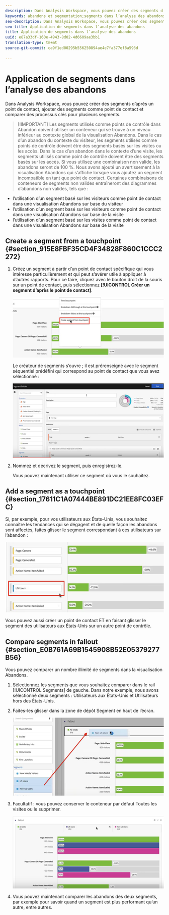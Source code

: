 ```yaml
---
description: Dans Analysis Workspace, vous pouvez créer des segments d’après un point de contact, ajouter des segments comme point de contact et comparer des processus clés pour plusieurs segments.
keywords: abandons et segmentation;segments dans l’analyse des abandons;comparer des segments dans les abandons
seo-description: Dans Analysis Workspace, vous pouvez créer des segments d’après un point de contact, ajouter des segments comme point de contact et comparer des processus clés pour plusieurs segments.
seo-title: Application de segments dans l’analyse des abandons
title: Application de segments dans l’analyse des abandons
uuid: e87a33df-160e-4943-8d02-4d6609ae3bb1
translation-type: tm+mt
source-git-commit: ca9f1ed00295b556250894ae4e7fa377ef8a593d

---
```



# Application de segments dans l’analyse des abandons

Dans Analysis Workspace, vous pouvez créer des segments d’après un point de contact, ajouter des segments comme point de contact et comparer des processus clés pour plusieurs segments.

> [!IMPORTANT] Les segments utilisés comme points de contrôle dans Abandon doivent utiliser un conteneur qui se trouve à un niveau inférieur au contexte global de la visualisation Abandons. Dans le cas d’un abandon du contexte du visiteur, les segments utilisés comme points de contrôle doivent être des segments basés sur les visites ou les accès. Dans le cas d’un abandon dans le contexte d’une visite, les segments utilisés comme point de contrôle doivent être des segments basés sur les accès. Si vous utilisez une combinaison non valide, les abandons seront de 100 %. Nous avons ajouté un avertissement à la visualisation Abandons qui s’affiche lorsque vous ajoutez un segment incompatible en tant que point de contact. Certaines combinaisons de conteneurs de segments non valides entraîneront des diagrammes d’abandons non valides, tels que :

* l’utilisation d’un segment basé sur les visiteurs comme point de contact dans une visualisation Abandons sur base du visiteur
* l’utilisation d’un segment basé sur les visiteurs comme point de contact dans une visualisation Abandons sur base de la visite
* l’utilisation d’un segment basé sur les visites comme point de contact dans une visualisation Abandons sur base de la visite

## Create a segment from a touchpoint {#section_915E8FBF35CD4F34828F860C1CCC2272}

1. Créez un segment à partir d’un point de contact spécifique qui vous intéresse particulièrement et qui peut s’avérer utile à appliquer à d’autres rapports. Pour ce faire, cliquez avec le bouton droit de la souris sur un point de contact, puis sélectionnez **[!UICONTROL Créer un segment d’après le point de contact]**.

   ![](assets/segment-from-touchpoint.png)

   Le créateur de segments s’ouvre ; il est prérenseigné avec le segment séquentiel prédéfini qui correspond au point de contact que vous avez sélectionné :

   ![](assets/segment-builder.png)

1. Nommez et décrivez le segment, puis enregistrez-le.

   Vous pouvez maintenant utiliser ce segment où vous le souhaitez.

## Add a segment as a touchpoint {#section_17611C1A07444BE891DC21EE8FC03EFC}

Si, par exemple, pour vos utilisateurs aux États-Unis, vous souhaitez connaître les tendances qui se dégagent et de quelle façon les abandons sont affectés, faites glisser le segment correspondant à ces utilisateurs sur l’abandon :

![](assets/segment-touchpoint.png)

Vous pouvez aussi créer un point de contact ET en faisant glisser le segment des utilisateurs aux États-Unis sur un autre point de contrôle.

## Compare segments in fallout {#section_E0B761A69B1545908B52E05379277B56}

Vous pouvez comparer un nombre illimité de segments dans la visualisation Abandons.

1. Sélectionnez les segments que vous souhaitez comparer dans le rail [!UICONTROL Segments] de gauche. Dans notre exemple, nous avons sélectionné deux segments : Utilisateurs aux États-Unis et Utilisateurs hors des États-Unis.
1. Faites-les glisser dans la zone de dépôt Segment en haut de l’écran.

   ![](assets/segment-drop.png)

1. Facultatif : vous pouvez conserver le conteneur par défaut Toutes les visites ou le supprimer.

   ![](assets/seg-compare.png)

1. Vous pouvez maintenant comparer les abandons des deux segments, par exemple pour savoir quand un segment est plus performant qu’un autre, entre autres.
